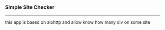 <h3>Simple Site Checker</h3>
<hr>
this app is based on aiohttp and allow know how many div on some site